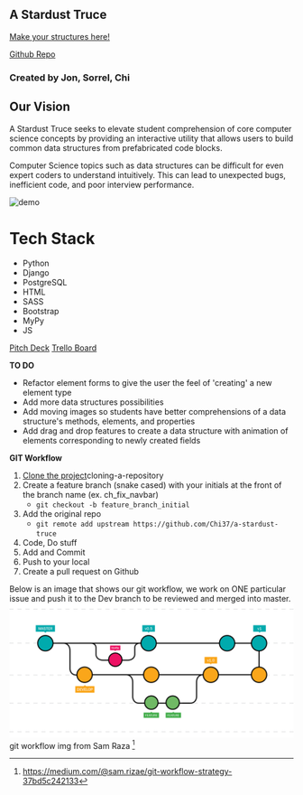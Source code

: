 ## A Stardust Truce

[Make your structures here!](https://astardusttruce.herokuapp.com/)

[Github Repo](https://github.com/Chi37/a-stardust-truce) 

### Created by Jon, Sorrel, Chi 
## Our Vision
A Stardust Truce seeks to elevate student comprehension of core computer science concepts by providing an interactive utility that allows users to build common data structures from prefabricated code blocks.

Computer Science topics such as data structures can be difficult for even expert coders to   understand intuitively.
This can lead to unexpected bugs, inefficient code, and poor interview performance. 

![demo](staticfiles/imgs/sdt.gif)

# Tech Stack
- Python
- Django
- PostgreSQL
- HTML
- SASS
- Bootstrap
- MyPy
- JS

[Pitch Deck](https://docs.google.com/presentation/d/1Vz4RZZBMdJfMy1-LDVcohWqV8bO3dF8WlZT9SNuVkrA/edit?usp=sharing)
[Trello Board](https://trello.com/b/vyfWUQB2/data-structures)



**TO DO** 
- Refactor element forms to give the user the feel of 'creating' a new element type
- Add more data structures possibilities
- Add moving images so students have better comprehensions of a data structure's methods, elements, and properties 
- Add drag and drop features to create a data structure with animation of elements corresponding to newly created fields


**GIT Workflow**
1. [Clone the project](https://help.github.com/en/github/creating-cloning-and-archiving-repositories/)cloning-a-repository
2. Create a feature branch (snake cased) with your initials at the front of the branch name (ex. ch_fix_navbar)
	- `git checkout -b feature_branch_initial`
3. Add the original repo 
	- `git remote add upstream https://github.com/Chi37/a-stardust-truce`
3. Code, Do stuff
4. Add and Commit
5. Push to your local
6. Create a pull request on Github 


Below is an image that shows our git workflow, we work on ONE particular issue and push it to the Dev branch to be reviewed and merged into master.
![Git Workflow](staticfiles/imgs/gitworkflow.png)
git workflow img from Sam Raza [^1]


[^1]: https://medium.com/@sam.rizae/git-workflow-strategy-37bd5c242133